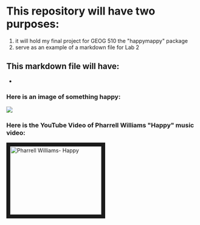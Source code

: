# This repository will have two purposes:
1. it will hold my final project for GEOG 510 the "happymappy" package
2. serve as an example of a markdown file for Lab 2

## This markdown file will have:
-  


### Here is an image of something happy:
![](https://www.google.com/url?sa=i&url=https%3A%2F%2Ftenor.com%2Fview%2Fhappy-blij-win-winst-winning-gif-21897047&psig=AOvVaw39Wm-om7pprfwvGH_XtznE&ust=1677100035707000&source=images&cd=vfe&ved=0CA4QjRxqFwoTCPi5guHCp_0CFQAAAAAdAAAAABAD)

### Here is the YouTube Video of Pharrell Williams "Happy" music video:
<a href="https://www.youtube.com/watch?v=ZbZSe6N_BXs" target="_blank"><img src="https://en.wikipedia.org/wiki/Happy_%28Pharrell_Williams_song%29#/media/File:Pharrell_Williams_-_Happy.jpg" 
alt="Pharrell Williams- Happy" width="240" height="180" border="10" /></a>

